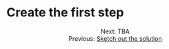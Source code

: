 # Create the first step

<div align="center">
  <div>
    Next: TBA
  </div>
  <div>
    Previous: <a href="./03-sketch-out-the-solution.md">Sketch out the solution</a>
  </div>
</div>
